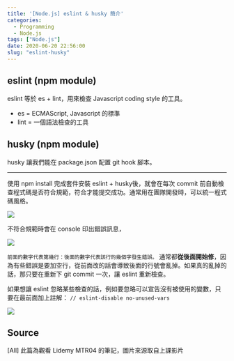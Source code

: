 ```yaml
---
title: '[Node.js] eslint & husky 簡介'
categories:
  - Programming
  - Node.js
tags: ["Node.js"]
date: 2020-06-20 22:56:00
slug: "eslint-husky"
---
```


## eslint (npm module)
eslint 等於 es + lint，用來檢查 Javascript coding style 的工具。
- es = ECMAScript, Javascript 的標準
- lint = 一個語法檢查的工具
<!--more-->

## husky (npm module)
husky 讓我們能在 package.json 配置 git hook 腳本。  

----
使用 npm install 完成套件安裝 eslint + husky後，就會在每次 commit 前自動檢查程式碼是否符合規範，符合才能提交成功。通常用在團隊開發時，可以統一程式碼風格。

![](https://imgur.com/PVW8W9i.png)

不符合規範時會在 console 印出錯誤訊息，

![](https://imgur.com/J4Y7BCS.png)

`前面的數字代表第幾行：後面的數字代表該行的幾個字發生錯誤。`
通常都**從後面開始修**，因為有些錯誤是要加空行，從前面改的話會導致後面的行號會亂掉。如果真的亂掉的話，那只要在重新下 git commit 一次，讓 eslint 重新檢查。

如果想讓 eslint 忽略某些檢查的話，例如要忽略可以宣告沒有被使用的變數，只要在最前面加上註解：
`// eslint-disable no-unused-vars`

![](https://imgur.com/jp7ckfz.png)

## Source
[All] 此篇為觀看 Lidemy MTR04 的筆記，圖片來源取自上課影片